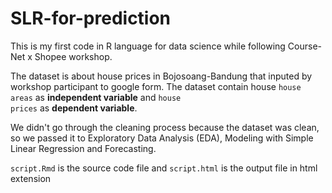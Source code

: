 # SLR-for-prediction
This is my first code in R language for data science while following Course-Net x Shopee workshop.

The dataset is about house prices in Bojosoang-Bandung that inputed by workshop participant to google form. The dataset contain house <code>house areas</code> as <b>independent variable</b> and <code>house prices</code> as <b>dependent variable</b>.

We didn't go through the cleaning process because the dataset was clean, so we passed it to Exploratory Data Analysis (EDA), Modeling with Simple Linear Regression and Forecasting.

<code>script.Rmd</code> is the source code file and <code>script.html</code> is the output file in html extension
